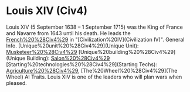 # Louis XIV (Civ4)

Louis XIV (5 September 1638 – 1 September 1715) was the King of France and Navarre from 1643 until his death. He leads the [French%20%28Civ4%29](French) in "[Civilization%20IV](Civilization IV)".
General Info.
[Unique%20unit%20%28Civ4%29](Unique Unit): [Musketeer%20%28Civ4%29](Musketeer)
[Unique%20building%20%28Civ4%29](Unique Building): [Salon%20%28Civ4%29](Salon)
[Starting%20technologies%20%28Civ4%29](Starting Techs): [Agriculture%20%28Civ4%29](Agriculture), [The%20Wheel%20%28Civ4%29](The Wheel)
AI Traits.
Louis XIV is one of the leaders who will plan wars when pleased.